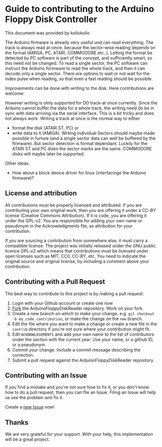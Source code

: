 Guide to contributing to the Arduino Floppy Disk Controller
===========================================================
This document was provided by kollokollo

The Arduino firmware is already very useful und can read everything.
The track is always read at-once, because the sector-wise reading depends
on the format (AMIGA, PC, ATARI, COMMODORE etc..). Letting the format be 
detected by PC software is part of the concept, and sufficiently smart, 
so this need not be changed. To read a single sector, the PC software can 
instruct the Arduino formware to read the whole track, and then it can 
decode only a single sector. There are options to wait or not wait for the 
index pulse when reading, so that even a fast reading should be possible.

Improvements can be done with writing to the disk. Here contributions are 
welcome.

However writing is olnly supported for DD track-at once currently. Since the 
Arduino cannot buffer the data for a whole track, the writing need do be 
in sync with data arriving via the serial interface. This is a bit tricky 
and does not always work. Writing a track at once is the normal way to either
* format the disk (ATARI ST, PC) or
* write data to it (AMIGA).
Writing individual Sectors should maybe made possible in furture (and a single 
sector data can well be buffered by the firmware). But sector detection is 
format dependant. Luckily for the ATARI ST and PC disks the sector marks 
are the same. COMMODORE disks will maybe later be supported. 


Other ideas: 
* How about a block device driver for linux (interfacinge the Arduino firmware)?

## License and attribution

All contributions must be properly licensed and attributed. If you are contributing your own original work, then you are offering it under a CC-BY license (Creative Commons Attribution). If it is code, you are offering it under the GPL-v2. You are responsible for adding your own name or pseudonym in the Acknowledgments file, as attribution for your contribution.

If you are sourcing a contribution from somewhere else, it must carry a compatible license. The project was initially released under the GNU public licence GPL-v2 which means that contributions must be licensed under open licenses such as MIT, CC0, CC-BY, etc. You need to indicate the original source and original license, by including a comment above your contribution. 

## Contributing with a Pull Request

The best way to contribute to this project is by making a pull request:

1. Login with your Github account or create one now
2. [Fork](https://github.com/kollokollo/ArduinoFloppyDiskReader#fork-destination-box) the ArduinoFloppyDiskReader repository. Work on your fork.
3. Create a new branch on which to make your change, e.g.
`git checkout -b my_code_contribution`, or make the change on the `new` branch.
4. Edit the file where you want to make a change or create a new file in the `contrib` directory if you're not sure where your contribution might fit.
5. Edit `ACKNOWLEGEMENTS` and add your own name to the list of contributors under the section with the current year. Use your name, or a github ID, or a pseudonym.
6. Commit your change. Include a commit message describing the correction.
7. Submit a pull request against the ArduinoFloppyDiskReader repository.


## Contributing with an Issue

If you find a mistake and you're not sure how to fix it, or you don't know how to do a pull request, then you can file an Issue. Filing an Issue will help us see the problem and fix it.

Create a [new Issue](https://github.com/kollokollo/ArduinoFloppyDiskReader/issues/new) now!


## Thanks

We are very grateful for your support. With your help, this implementation will be a great project. 
